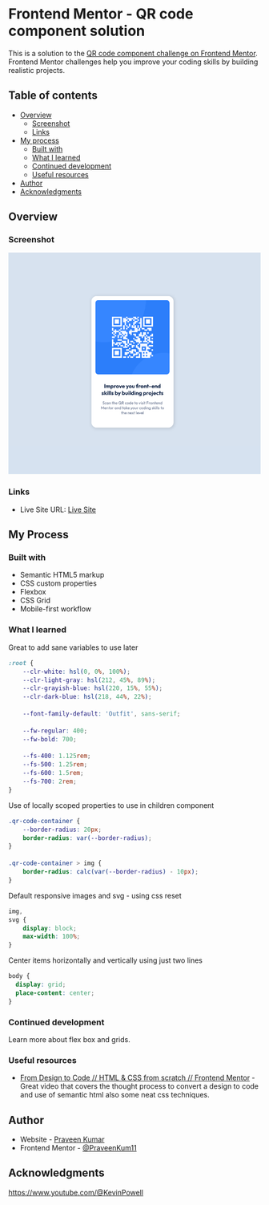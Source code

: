 # Frontend Mentor - QR code component solution

This is a solution to the [QR code component challenge on Frontend Mentor](https://www.frontendmentor.io/challenges/qr-code-component-iux_sIO_H). Frontend Mentor challenges help you improve your coding skills by building realistic projects. 

## Table of contents

- [Overview](#overview)
  - [Screenshot](#screenshot)
  - [Links](#links)
- [My process](#my-process)
  - [Built with](#built-with)
  - [What I learned](#what-i-learned)
  - [Continued development](#continued-development)
  - [Useful resources](#useful-resources)
- [Author](#author)
- [Acknowledgments](#acknowledgments)


## Overview

### Screenshot

![qr-code-component](./screenshot.png)


### Links

- Live Site URL: [Live Site]()

## My Process

### Built with

- Semantic HTML5 markup
- CSS custom properties
- Flexbox
- CSS Grid
- Mobile-first workflow


### What I learned

Great to add sane variables to use later
```css
:root {
    --clr-white: hsl(0, 0%, 100%);
    --clr-light-gray: hsl(212, 45%, 89%);
    --clr-grayish-blue: hsl(220, 15%, 55%);
    --clr-dark-blue: hsl(218, 44%, 22%);

    --font-family-default: 'Outfit', sans-serif;

    --fw-regular: 400;
    --fw-bold: 700;

    --fs-400: 1.125rem;
    --fs-500: 1.25rem;
    --fs-600: 1.5rem;
    --fs-700: 2rem;
}
```

Use of locally scoped properties to use in children component
```css
.qr-code-container {
    --border-radius: 20px;
    border-radius: var(--border-radius);
}

.qr-code-container > img {
    border-radius: calc(var(--border-radius) - 10px);
}
```

Default responsive images and svg - using css reset
```css
img,
svg {
    display: block;
    max-width: 100%;
}
```

Center items horizontally and vertically using just two lines
```css
body {
  display: grid;
  place-content: center;
}
```

### Continued development

Learn more about flex box and grids.

### Useful resources

- [From Design to Code // HTML & CSS from scratch // Frontend Mentor](https://www.youtube.com/watch?v=KqFAs5d3Yl8&t=1s) - Great video that covers the thought process to convert a design to code and use of semantic html also some neat css techniques.

## Author

- Website - [Praveen Kumar](https://praveenkum11.github.io/portfolio/)
- Frontend Mentor - [@PraveenKum11](https://www.frontendmentor.io/profile/PraveenKum11)


## Acknowledgments

https://www.youtube.com/@KevinPowell